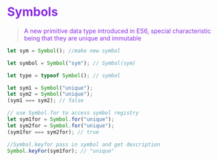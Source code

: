 <head>
  <link 
      rel="stylesheet" 
      type="text/css" 
      media="all" 
      href="./color.css"/>
  <link 
      rel="stylesheet" 
      type="text/css" 
      media="all" 
      href="./CSS.css"/>
  <link 
      href="https://fonts.googleapis.com/css?family=Fira+Mono:500&display=swap" 
      rel="stylesheet">

<style> 
.symbol {
    color:blueviolet;
}
.iterator {
    color:coral;
}
</style>
</head>    

# <span class="symbol">Symbols</span>

 > <span class="symbol"> A new primitive data type introduced in ES6, special characteristic being that they are <span class="Violet">unique</span> and <span class="Violet">immutable</span></span>

```js
let sym = Symbol(); //make new symbol

let symbol = Symbol("sym"); // Symbol(sym)

let type = typeof Symbol(); // symbol

let sym1 = Symbol("unique");
let sym2 = Symbol("unique");
(sym1 === sym2); // false

// use Symbol.for to access symbol registry
let sym1for = Symbol.for("unique");
let sym2for = Symbol.for("unique");
(sym1for === sym2for); // true

//Symbol.keyfor pass in symbol and get description
Symbol.keyFor(sym1for); // "unique"
```